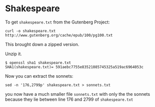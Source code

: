 # Shakespeare
To get ```shakespeare.txt``` from the Gutenberg Project:
```
curl -o shakespeare.txt http://www.gutenberg.org/cache/epub/100/pg100.txt
```
This brought down a zipped version.

Unzip it.

```
$ openssl sha1 shakespeare.txt
SHA1(shakespeare.txt)= 591aebc7755e83521085745325a519ac6964053c
```
Now you can extract the sonnets:

```
sed -n '176,2799p' shakespeare.txt > sonnets.txt
```
you now have a much smaller file ```sonnets.txt``` with only the the sonnets because they lie between line 176 and 2799 of ```shakespeare.txt```
